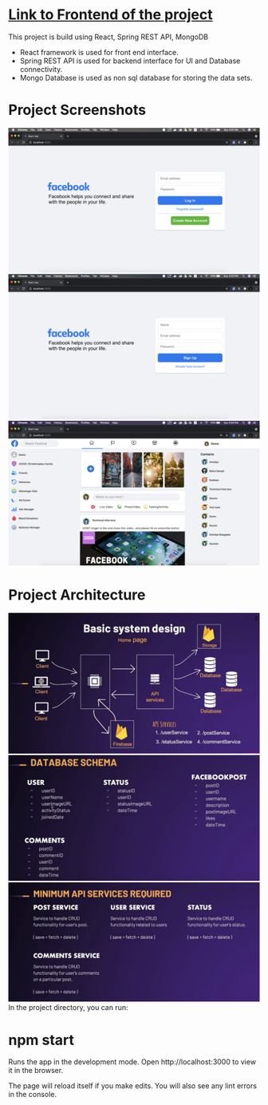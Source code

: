 <h1><a href="https://github.com/AkshatSawraj/Facebook-Backend">Link to Frontend of the project</a></h1>
This project is build using React, Spring REST API, MongoDB
<ul><li>React framework is used for front end interface.
<li>Spring REST API is used for backend interface for UI and Database connectivity.
<li>Mongo Database is used as non sql database for storing the data sets.</ul>

<h1>Project Screenshots</h1>
<img src="Screenshot 2021-05-09 at 4.01.55 PM.png">
<img src="Screenshot 2021-05-09 at 4.02.07 PM.png">
<img src="Screenshot 2021-05-09 at 4.04.46 PM.png">
<h1>Project Architecture</h1>
<img src="System Design.png">
<img src="database schema.png">
<img src="API Services.png">


<br>
In the project directory, you can run:
<h1>npm start</h1>

Runs the app in the development mode.
Open http://localhost:3000 to view it in the browser.

The page will reload itself if you make edits.
You will also see any lint errors in the console.
<br>
